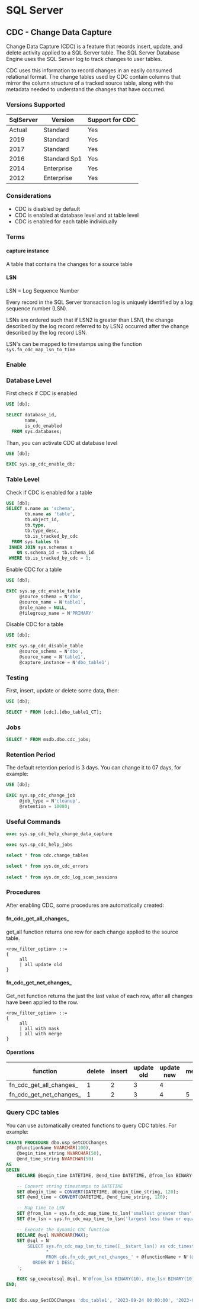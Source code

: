 # SQL Server

## CDC - Change Data Capture

Change Data Capture (CDC) is a feature that records insert, update, and delete activity applied to a SQL Server table. The SQL Server Database Engine uses the SQL Server log to track changes to user tables. 

CDC uses this information to record changes in an easily consumed relational format. The change tables used by CDC contain columns that mirror the column structure of a tracked source table, along with the metadata needed to understand the changes that have occurred.

### Versions Supported

| SqlServer | Version | Support for CDC |
| --------- | ------- | --------------- |
| Actual    | Standard     | Yes             |
| 2019      | Standard     | Yes             |
| 2017      | Standard     | Yes             |
| 2016      | Standard Sp1 | Yes             |
| 2014      | Enterprise   | Yes             |
| 2012      | Enterprise   | Yes             |

### Considerations

- CDC is disabled by default
- CDC is enabled at database level and at table level
- CDC is enabled for each table individually

### Terms

####  capture instance

A table that contains the changes for a source table

#### LSN

LSN = Log Sequence Number

Every record in the SQL Server transaction log is uniquely identified by a log sequence number (LSN). 

LSNs are ordered such that if LSN2 is greater than LSN1, the change described by the log record referred to by LSN2 occurred after the change described by the log record LSN.

LSN's can be mapped to timestamps using the function `sys.fn_cdc_map_lsn_to_time`

### Enable

### Database Level

First check if CDC is enabled

```sql
USE [db];

SELECT database_id,
       name,
       is_cdc_enabled
  FROM sys.databases;
```

Than, you can activate CDC at database level

```sql
USE [db];

EXEC sys.sp_cdc_enable_db;
```

### Table Level

Check if CDC is enabled for a table

```sql
USE [db];
SELECT s.name as 'schema',
       tb.name as 'table',
       tb.object_id,
       tb.type,
       tb.type_desc,
       tb.is_tracked_by_cdc
  FROM sys.tables tb
 INNER JOIN sys.schemas s
    ON s.schema_id = tb.schema_id
 WHERE tb.is_tracked_by_cdc = 1;
```

Enable CDC for a table

```sql
USE [db];

EXEC sys.sp_cdc_enable_table
     @source_schema = N'dbo',
     @source_name = N'table1',
     @role_name = NULL,
     @filegroup_name = N'PRIMARY'
```

Disable CDC for a table

```sql
USE [db];

EXEC sys.sp_cdc_disable_table
     @source_schema = N'dbo',
     @source_name = N'table1',
     @capture_instance = N'dbo_table1';
```

### Testing

First, insert, update or delete some data, then:

```sql
USE [db];

SELECT * FROM [cdc].[dbo_table1_CT];
```
### Jobs

```sql
SELECT * FROM msdb.dbo.cdc_jobs;
```

### Retention Period

The default retention period is 3 days. You can change it to 07 days, for example:


```sql
USE [db];

EXEC sys.sp_cdc_change_job
     @job_type = N'cleanup',
     @retention = 10080;
```
### Useful Commands

```sql
exec sys.sp_cdc_help_change_data_capture

exec sys.sp_cdc_help_jobs

select * from cdc.change_tables

select * from sys.dm_cdc_errors
 
select * from sys.dm_cdc_log_scan_sessions
```

### Procedures

After enabling CDC, some procedures are automatically created:

#### fn_cdc_get_all_changes_

get_all function returns one row for each change applied to the source table.

```
<row_filter_option> ::= 
{
     all
     | all update old
}
```

#### fn_cdc_get_net_changes_

Get_net function returns the just the last value of each row, after all changes have been applied to the row.

```
<row_filter_option> ::=  
{ 
     all  
     | all with mask  
     | all with merge  
}
```
#### Operations

function                | delete | insert | update old | update new | merge 
----------------------- | ------ | ------ | ---------- | ---------- | ------
fn_cdc_get_all_changes_ | 1      | 2      | 3          | 4          |  
fn_cdc_get_net_changes_ | 1      | 2      | 3          | 4          | 5


### Query CDC tables

You can use automatically created functions to query CDC tables. For example:

```sql
CREATE PROCEDURE dbo.usp_GetCDCChanges
    @functionName NVARCHAR(100),
    @begin_time_string NVARCHAR(50),
    @end_time_string NVARCHAR(50)
AS
BEGIN
    DECLARE @begin_time DATETIME, @end_time DATETIME, @from_lsn BINARY(10), @to_lsn BINARY(10);

    -- Convert string timestamps to DATETIME
    SET @begin_time = CONVERT(DATETIME, @begin_time_string, 120);
    SET @end_time = CONVERT(DATETIME, @end_time_string, 120);

    -- Map time to LSN
    SET @from_lsn = sys.fn_cdc_map_time_to_lsn('smallest greater than', @begin_time);
    SET @to_lsn = sys.fn_cdc_map_time_to_lsn('largest less than or equal', @end_time);

    -- Execute the dynamic CDC function
    DECLARE @sql NVARCHAR(MAX);
    SET @sql = N'
        SELECT sys.fn_cdc_map_lsn_to_time([__$start_lsn]) as cdc_timestamp,
               *
               FROM cdc.fn_cdc_get_net_changes_' + @functionName + N'(@from_lsn, @to_lsn, ''all with merge'')
          ORDER BY 1 DESC;
    ';

    EXEC sp_executesql @sql, N'@from_lsn BINARY(10), @to_lsn BINARY(10)', @from_lsn, @to_lsn;
END;


EXEC dbo.usp_GetCDCChanges 'dbo_table1', '2023-09-24 00:00:00', '2023-09-25 00:00:00';

```